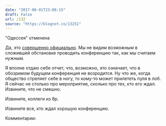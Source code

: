 ```yaml
---
date: "2017-06-01T23:08:15"
draft: False
url: /132
source: "https://blognot.co/13251"
---
```


"Одессея" отменена

Да, это [совершенно официально](http://odesseya.net/2017/is-over/). Мы не видим возможным в сложившей обстановке проводить конференцию так, как мы считаем нужным.

Я вполне отдаю себе отчет, что, возможно, это означает, что в обозримом будущем конференция не возродится. Ну что же, когда общество стреляет себе в ногу, то кому-то может прилететь пуля в лоб. Я сейчас не столько про мероприятие, сколько про тех, кто его ждал. Извините, что не смешно.

Извините, коллеги из 8p.

Извините все, кто ждал хорошую конференцию.

Комментарии:
